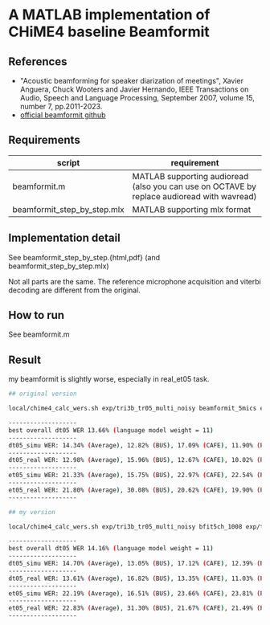 # A MATLAB implementation of CHiME4 baseline Beamformit


## References

- "Acoustic beamforming for speaker diarization of meetings", Xavier Anguera, Chuck Wooters and Javier Hernando, IEEE Transactions on Audio, Speech and Language Processing, September 2007, volume 15, number 7, pp.2011-2023.
- [official beamformit github](https://github.com/xanguera/BeamformIt)

## Requirements

| script | requirement |
|---|---|
| beamformit.m | MATLAB supporting audioread (also you can use on OCTAVE by replace audioread with wavread) |
| beamformit_step_by_step.mlx | MATLAB supporting mlx format |

## Implementation detail
See beamformit_step_by_step.{html,pdf} (and beamformit_step_by_step.mlx)

Not all parts are the same. 
The reference microphone acquisition and viterbi decoding are different from the original.

## How to run

See beamformit.m 

## Result

my beamformit is slightly worse, especially in real_et05 task.

```sh
## original version

local/chime4_calc_wers.sh exp/tri3b_tr05_multi_noisy beamformit_5mics exp/tri3b_tr05_multi_noisy/graph_tgpr_5k

-------------------
best overall dt05 WER 13.66% (language model weight = 11)
-------------------
dt05_simu WER: 14.34% (Average), 12.82% (BUS), 17.09% (CAFE), 11.90% (PEDESTRIAN), 15.56% (STREET)
-------------------
dt05_real WER: 12.98% (Average), 15.96% (BUS), 12.67% (CAFE), 10.02% (PEDESTRIAN), 13.26% (STREET)
-------------------
et05_simu WER: 21.33% (Average), 15.75% (BUS), 22.97% (CAFE), 22.54% (PEDESTRIAN), 24.06% (STREET)
-------------------
et05_real WER: 21.80% (Average), 30.08% (BUS), 20.62% (CAFE), 19.90% (PEDESTRIAN), 16.62% (STREET)
-------------------

## my version

local/chime4_calc_wers.sh exp/tri3b_tr05_multi_noisy bfit5ch_1008 exp/tri3b_tr05_multi_noisy/graph_tgpr_5k

-------------------
best overall dt05 WER 14.16% (language model weight = 11)
-------------------
dt05_simu WER: 14.70% (Average), 13.05% (BUS), 17.12% (CAFE), 12.39% (PEDESTRIAN), 16.24% (STREET)
-------------------
dt05_real WER: 13.61% (Average), 16.82% (BUS), 13.35% (CAFE), 11.03% (PEDESTRIAN), 13.24% (STREET)
-------------------
et05_simu WER: 22.19% (Average), 16.51% (BUS), 23.66% (CAFE), 23.81% (PEDESTRIAN), 24.77% (STREET)
-------------------
et05_real WER: 22.83% (Average), 31.30% (BUS), 21.67% (CAFE), 21.49% (PEDESTRIAN), 16.88% (STREET)
-------------------

```
